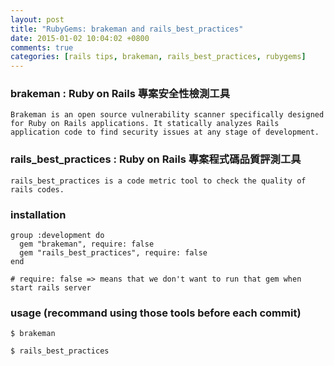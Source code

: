 ```yaml
---
layout: post
title: "RubyGems: brakeman and rails_best_practices"
date: 2015-01-02 10:04:02 +0800
comments: true
categories: [rails tips, brakeman, rails_best_practices, rubygems]
---
```

### brakeman : Ruby on Rails 專案安全性檢測工具
`Brakeman is an open source vulnerability scanner specifically designed for Ruby on Rails applications. It statically analyzes Rails application code to find security issues at any stage of development.`

### rails_best_practices : Ruby on Rails 專案程式碼品質評測工具
`rails_best_practices is a code metric tool to check the quality of rails codes.`
### installation
```
group :development do
  gem "brakeman", require: false  
  gem "rails_best_practices", require: false
end

# require: false => means that we don't want to run that gem when start rails server
```

### usage (recommand using those tools before each commit)
```
$ brakeman  

$ rails_best_practices  
```